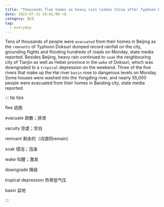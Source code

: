 ```yaml
---
title: "Thousands flee homes as heavy rain lashes China after Typhoon Doksuri"
date: 2023-07-31 19:01:00 +8
category: 英文
tag:
  - everyday
---
```


Tens of thousands of people were `evacuated` from their homes in Beijing as the `remnants` of Typhoon Doksuri dumped record rainfall on the city, grounding flights and flooding hundreds of roads on Monday, state media reported. Besides Beijing, heavy rain continued to `soak` the neighbouring city of Tianjin as well as Hebei province in the `wake` of Doksuri, which was downgraded to a `tropical` depression on the weekend. Three of the five rivers that make up the Hai river `basin` rose to dangerous levels on Monday. Some houses were washed into the Yongding river, and nearly 55,000 people were evacuated from their homes in Baoding city, state media reported.

::: tip tips

flee 逃跑

evacuate 疏散；排泄

vacuity 空虚；空白

remnant 剩余的（词源同remain）

soak 侵泡；泡澡

wake 叫醒；激发

downgrade 降级

tropical depression 热带低气压

basin 盆地

:::

